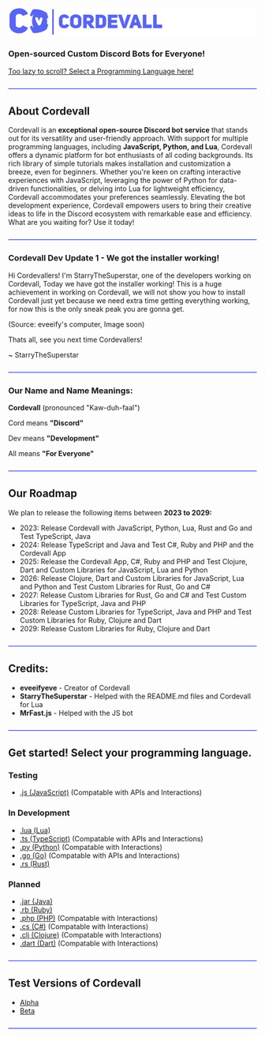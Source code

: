 <img src="./assets/md/cordevallbannerblurple.png">

### Open-sourced Custom Discord Bots for Everyone!

<a href="https://github.com/Eveeifyeve/Cordevall/tree/Main#get-started-select-your-programming-language">Too lazy to scroll? Select a Programming Language here!</a>

<img src="./assets/md/dividers.png">

## About Cordevall
Cordevall is an **exceptional open-source Discord bot service** that stands out for its versatility and user-friendly approach. With support for multiple programming languages, including **JavaScript, Python, and Lua**, Cordevall offers a dynamic platform for bot enthusiasts of all coding backgrounds. Its rich library of simple tutorials makes installation and customization a breeze, even for beginners. Whether you're keen on crafting interactive experiences with JavaScript, leveraging the power of Python for data-driven functionalities, or delving into Lua for lightweight efficiency, Cordevall accommodates your preferences seamlessly. Elevating the bot development experience, Cordevall empowers users to bring their creative ideas to life in the Discord ecosystem with remarkable ease and efficiency. What are you waiting for? Use it today!

<img src="/assets/md/dividers.png">

### Cordevall Dev Update 1 - We got the installer working!
Hi Cordevallers! I'm StarryTheSuperstar, one of the developers working on Cordevall, Today we have got the installer working! This is a huge achievement in working on Cordevall, we will not show you how to install Cordevall just yet because we need extra time getting everything working, for now this is the only sneak peak you are gonna get.


(Source: eveeify's computer, Image soon)


Thats all, see you next time Cordevallers!

~ StarryTheSuperstar

<img src="./assets/md/dividers.png">

### Our Name and Name Meanings:

**Cordevall** (pronounced "Kaw-duh-faal")

Cord means **"Discord"**

Dev means **"Development"**

All means **"For Everyone"**

<img src="./assets/md/dividers.png">

## Our Roadmap
We plan to release the following items between **2023 to 2029:**
- 2023: Release Cordevall with JavaScript, Python, Lua, Rust and Go and Test TypeScript, Java 
- 2024: Release TypeScript and Java and Test C#, Ruby and PHP and the Cordevall App
- 2025: Release the Cordevall App, C#, Ruby and PHP and Test Clojure, Dart and Custom Libraries for JavaScript, Lua and Python
- 2026: Release Clojure, Dart and Custom Libraries for JavaScript, Lua and Python and Test Custom Libraries for Rust, Go and C#
- 2027: Release Custom Libraries for Rust, Go and C# and Test Custom Libraries for TypeScript, Java and PHP
- 2028: Release Custom Libraries for TypeScript, Java and PHP and Test Custom Libraries for Ruby, Clojure and Dart
- 2029: Release Custom Libraries for Ruby, Clojure and Dart

<img src="./assets/md/dividers.png">

## Credits:
- **eveeifyeve** - Creator of Cordevall
- **StarryTheSuperstar** - Helped with the README.md files and Cordevall for Lua
- **MrFast.js** - Helped with the JS bot

<img src="./assets/md/dividers.png">

## Get started! Select your programming language.

### Testing
- <a href="https://github.com/Cordevall/Cordevall.js/tree/main#readme">.js (JavaScript)</a> (Compatable with APIs and Interactions)

### In Development
- <a href="https://github.com/Cordevall/Cordevall.lua/tree/main#readme">.lua (Lua)</a>
- <a href="https://github.com/Cordevall/Cordevall.ts/tree/main#readme">.ts (TypeScript)</a> (Compatable with APIs and Interactions)
- <a href="https://github.com/Cordevall/Cordevall.py/tree/main#readme">.py (Python)</a> (Compatable with Interactions)
- <a href="https://github.com/Cordevall/Cordevall.go/tree/main#readme">.go (Go)</a> (Compatable with APIs and Interactions)
- <a href="https://github.com/Cordevall/Cordevall.rs/tree/main#readme">.rs (Rust)</a>

### Planned
- <a href="https://github.com/Cordevall/Cordevall.jar/tree/main#readme">.jar (Java)</a>
- <a href="https://github.com/Cordevall/Cordevall.rb/tree/main#readme">.rb (Ruby)</a>
- <a href="https://github.com/Cordevall/Cordevall.php/tree/main#readme">.php (PHP)</a> (Compatable with Interactions)
- <a href="https://github.com/Cordevall/Cordevall.cs/tree/main#readme">.cs (C#)</a> (Compatable with Interactions)
- <a href="https://github.com/Cordevall/Cordevall.clj/tree/main#readme">.clj (Clojure)</a> (Compatable with Interactions)
- <a href="https://github.com/Cordevall/Cordevall.dart/tree/main#readme">.dart (Dart)</a> (Compatable with Interactions)

<img src="./assets/md/dividers.png">

## Test Versions of Cordevall
- <a href="https://github.com/Cordevall/Cordevall/tree/Alpha#readme">Alpha</a>
- <a href="https://github.com/Cordevall/Cordevall/tree/Beta#readme">Beta</a>

<img src="./assets/md/dividers.png">
